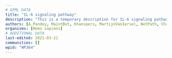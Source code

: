 ```yaml
---
# GPML DATA
title: "IL-6 signaling pathway"
description: "This is a temporary description for IL-6 signaling pathway"
authors: [A.Pandey, MaintBot, Khanspers, MartijnVanIersel, NetPath, Christine Chichester, Mkutmon, Joppe014, Zari, Susan, L Dupuis, Egonw]
organisms: [Homo sapiens]
# ADDITIONAL DATA
last-edited: 2021-03-21
communities: []
wpid: "WP364"
---
```

